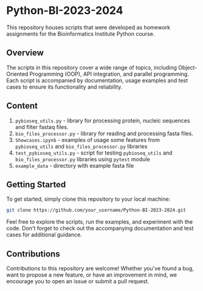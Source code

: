# Python-BI-2023-2024

This repository houses scripts that were developed as homework assignments for the Bioinformatics Institute Python
course.

## Overview

The scripts in this repository cover a wide range of topics, including Object-Oriented Programming (OOP), API
integration, and parallel programming. Each script is accompanied by documentation, usage examples and test cases to
ensure its functionality and reliability.

## Content

1. `pybioseq_utils.py` - library for processing protein, nucleic sequences and filter fastaq files.
2. `bio_files_processor.py` - library for reading and processing fasta files.
3. `Showcases.ipynb` - examples of usage some features from `pybioseq_utils` and `bio_files_processor.py` libraries
4. `test_pybioseq_utils.py` - script for testing `pybioseq_utils` and `bio_files_processor.py` libraries using `pytest`
   module
5. `example_data` - directory with example fasta file

## Getting Started

To get started, simply clone this repository to your local machine:

```bash
git clone https://github.com/your_username/Python-BI-2023-2024.git
```

Feel free to explore the scripts, run the examples, and experiment with the code. Don't forget to check out the
accompanying documentation and test cases for additional guidance.

## Contributions

Contributions to this repository are welcome! Whether you've found a bug, want to propose a new feature, or have an
improvement in mind, we encourage you to open an issue or submit a pull request.


